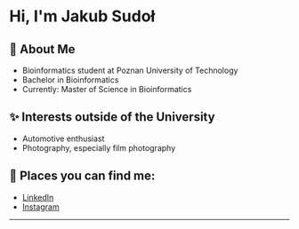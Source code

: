 # Hi, I'm Jakub Sudoł

## 🌱 About Me
* Bioinformatics student at Poznan University of Technology <br>
* Bachelor in Bioinformatics <br>
* Currently: Master of Science in Bioinformatics <br>

## ✨ Interests outside of the University
* Automotive enthusiast <br>
* Photography, especially film photography <br>
  
## 📱 Places you can find me:
- [LinkedIn](https://www.linkedin.com/in/j-sudol/ "More about me here")
- [Instagram](https://www.instagram.com/jakubsudol/_"More_personal")

---
